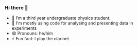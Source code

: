 ### Hi there 👋

<!--
**Jamiewhbee/Jamiewhbee** is a ✨ _special_ ✨ repository because its `README.md` (this file) appears on your GitHub profile.
--> 

- 🔭 I’m a third year undergraduate physics student.
- :seedling: I'm mostly using code for analysing and presenting data in experiments
- 😄 Pronouns: he/him
- ⚡ Fun fact: I play the clarinet.
